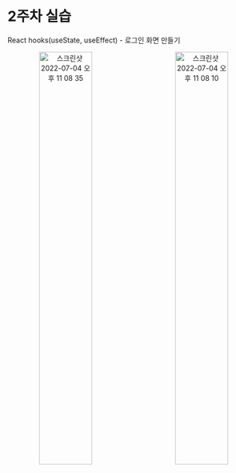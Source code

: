# 2주차 실습

React hooks(useState, useEffect) - 로그인 화면 만들기

<p align="center">
<img width="46%" alt="스크린샷 2022-07-04 오후 11 08 35" src="https://user-images.githubusercontent.com/70315572/177171587-9809d1e1-03b9-4411-b455-61c19dec1af5.png" align="left">
<img width="46%" alt="스크린샷 2022-07-04 오후 11 08 10" src="https://user-images.githubusercontent.com/70315572/177171743-6bb5c252-74b5-4a4c-a8f4-41cfa33335d6.png" align="right">
</p>
